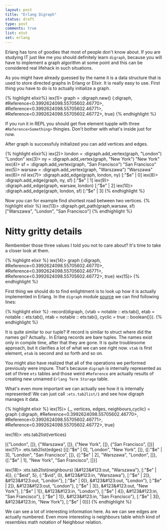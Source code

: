 ```yaml
---
layout: post
title: "Erlang Digraph"
status: draft
type: post
comments: true
list: etut
set: erlang
---
```


Erlang has tons of goodies that most of people don't know about. If you are studying IT just like me you should definitely learn `digraph`, because you will have to implement a graph algorithm at some point and this can be considered real lifehack in such situations.

<!--more-->

As you might have already guessed by the name it is a data structure that is used to store directed graphs in Erlang or Elixir. It is really easy to use. First thing you have to do is to actually initialize a graph.

{% highlight elixir%}
iex(1)> graph = :digraph.new()
{:digraph, #Reference<0.3992624098.55705602.46770>,
 #Reference<0.3992624098.55705602.46771>,
 #Reference<0.3992624098.55705602.46772>, true}
{% endhighlight %}

If you run it in REPL you should get five element tupple with three `#Reference<Something>` thingies. Don't bother with what's inside just for now.

After graph is successfuly initialized you can add vertices and edges.

{% highlight elixir%}
iex(2)> london = :digraph.add_vertex(graph, "London")
"London"
iex(3)> ny = :digraph.add_vertex(graph, "New York")
"New York"
iex(4)> sf = :digraph.add_vertex(graph, "San Francisco")
"San Francisco"
iex(5)> warsaw = :digraph.add_vertex(graph, "Warszawa")
"Warszawa"
iex(6)>
nil
iex(7)> :digraph.add_edge(graph, london, ny)
[:"$e" | 0]
iex(8)> :digraph.add_edge(graph, ny, sf)
[:"$e" | 1]
iex(9)> :digraph.add_edge(graph, warsaw, london)
[:"$e" | 2]
iex(10)> :digraph.add_edge(graph, london, sf)
[:"$e" | 3]
{% endhighlight %}

Now you can for example find shortest road between two vertices.
{% highlight elixir %}
iex(13)> :digraph.get_path(graph,warsaw, sf)
["Warszawa", "London", "San Francisco"]
{% endhighlight %}

# Nitty gritty details

Rembember those three values I told you not to care about? It's time to take a closer look at them.

{% highlight elixir %}
iex(14)> graph
{:digraph, #Reference<0.3992624098.55705602.46770>,
 #Reference<0.3992624098.55705602.46771>,
 #Reference<0.3992624098.55705602.46772>, true}
iex(15)>
{% endhighlight %}

First thing we should do to find enlightment is to look up how it is actually implemented in Erlang. In the `digraph` module <a href="https://github.com/erlang/otp/blob/master/lib/stdlib/src/digraph.erl#L42">source</a> we can find following lines:

{% highlight elixir %}
-record(digraph, {vtab = notable :: ets:tab(),
		  etab = notable :: ets:tab(),
		  ntab = notable :: ets:tab(),
	      cyclic = true  :: boolean()}).
{% endhighlight %}

It is quite similar to our tuple? If record is similar to struct where did the names go? Actually.. In Erlang records are bare tuples. The names exist only in compile time, after that they are gone. It is quite troublesome approach, but it clarifies a lot of what we can see right now. `vtab` is first element, `etab` is second and so forth and so on.

You might also have realized that all of the operations we performed previously were impure. That's because `digraph` is internally represented as set of three `ets` tables and those weird `#Reference` are actually results of creating new unnamed `Erlang Term Storage` table.

What's even more important we can actually see how it is internally represented! We can just call `:ets.tab2list/1` and see how digraph manages it data.

{% highlight elixir %}
iex(15)> {_, vertices, edges, neighbours,cyclic} = graph
{:digraph, #Reference<0.3992624098.55705602.46770>,
 #Reference<0.3992624098.55705602.46771>,
 #Reference<0.3992624098.55705602.46772>, true}

iex(16)> :ets.tab2list(vertices)

[{"London", []}, {"Warszawa", []}, {"New York", []}, {"San Francisco", []}]
iex(17)> :ets.tab2list(edges)
[{[:"$e" | 0], "London", "New York", []},
 {[:"$e" | 3], "London", "San Francisco", []},
 {[:"$e" | 2], "Warszawa", "London", []},
 {[:"$e" | 1], "New York", "San Francisco", []}]

iex(18)> :ets.tab2list(neighbours)
[&#123&#123:out, "Warszawa"}, [:"$e" | 4]}, {:"$eid", 5}, {:"$vid", 0},
 &#123&#123:in, "Warszawa"}, [:"$e" | 2]}, &#123&#123:out, "London"}, [:"$e" | 0]},
 &#123&#123:out, "London"}, [:"$e" | 2]}, &#123&#123:out, "London"}, [:"$e" | 3]},
 &#123&#123:out, "New York"}, [:"$e" | 1]}, &#123&#123:in, "London"}, [:"$e" | 4]},
 &#123&#123:in, "San Francisco"}, [:"$e" | 1]}, &#123&#123:in, "San Francisco"}, [:"$e" | 3]},
 &#123&#123:in, "New York"}, [:"$e" | 0]}]
{% endhighlight %}

We can see a lot of interesting information here. As we can see edges are actually numbered. Even more interesting is neighbours table which kind of resembles math notation of Neighbour relation.
